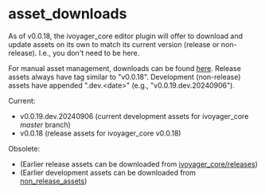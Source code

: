 # asset_downloads
As of v0.0.18, the ivoyager_core editor plugin will offer to download and update assets on its own to match its current version (release or non-release). I.e., you don't need to be here.

For manual asset management, downloads can be found [here](https://github.com/ivoyager/asset_downloads/releases). Release assets always have tag similar to "v0.0.18". Development (non-release) assets have appended ".dev.\<date\>" (e.g., "v0.0.19.dev.20240906").

Current:
* v0.0.19.dev.20240906 (current development assets for ivoyager_core _master_ branch)
* v0.0.18 (release assets for ivoyager_core v0.0.18)
  
Obsolete:
* (Earlier release assets can be downloaded from [ivoyager_core/releases](https://github.com/ivoyager/ivoyager_core/releases))
* (Earlier development assets can be downloaded from [non_release_assets](https://github.com/ivoyager/non_release_assets))


